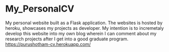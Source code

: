 # My_PersonalCV
My personal website built as a Flask application. The websites is hosted by heroku, showcases my projects as developer. My intention is to incremetaly develop this website into my own blog wherein I can comment about my research projects after I get into a good graduate program. https://purushotham-cv.herokuapp.com/
